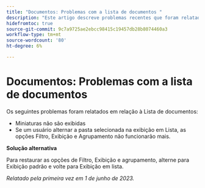 ```yaml
---
title: "Documentos: Problemas com a lista de documentos "
description: "Este artigo descreve problemas recentes que foram relatados em relação à Lista de documentos."
hidefromtoc: true
source-git-commit: 9c7a9725ae2ebcc98415c19457db28b8074460a3
workflow-type: tm+mt
source-wordcount: '80'
ht-degree: 6%

---
```



# Documentos: Problemas com a lista de documentos

<!--This article is on the WF and WFP TOCs-->

Os seguintes problemas foram relatados em relação à Lista de documentos:

* Miniaturas não são exibidas
* Se um usuário alternar a pasta selecionada na exibição em Lista, as opções Filtro, Exibição e Agrupamento não funcionarão mais.

**Solução alternativa**

Para restaurar as opções de Filtro, Exibição e agrupamento, alterne para Exibição padrão e volte para Exibição em lista.

_Relatado pela primeira vez em 1 de junho de 2023._

